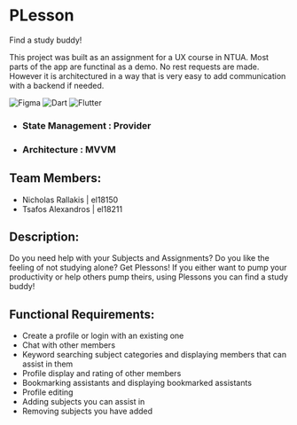 # PLesson
Find a study buddy!

This project was built as an assignment for a UX course in NTUA. Most parts of the app are functinal as a demo. No rest requests are made.
However it is architectured in a way that is very easy to add communication with a backend if needed.


![Figma](https://img.shields.io/badge/figma-%23F24E1E.svg?style=for-the-badge&logo=figma&logoColor=white)
![Dart](https://img.shields.io/badge/Dart-0175C2?style=for-the-badge&logo=dart&logoColor=white)
![Flutter](https://img.shields.io/badge/Flutter-02569B?style=for-the-badge&logo=flutter&logoColor=white)
- ### __State Management__ : Provider 
- ### __Architecture__ : MVVM 

## Team Members:
- Nicholas Rallakis | el18150
- Tsafos Alexandros | el18211

## Description: 
Do you need help with your Subjects and Assignments? Do you like the feeling of not studying alone? Get Plessons! If you either want to pump your productivity or help others pump theirs, using Plessons you can find a study buddy!

## Functional Requirements:
- Create a profile or login with an existing one
- Chat with other members
- Keyword searching subject categories and displaying members that can assist in them
- Profile display and rating of other members
- Bookmarking assistants and displaying bookmarked assistants
- Profile editing
- Adding subjects you can assist in
- Removing subjects you have added
